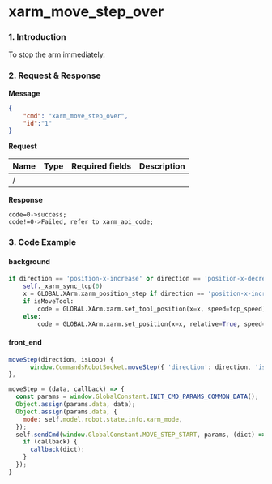 # xarm\_move\_step\_over

### 1. Introduction

To stop the arm immediately.

### 2. Request & Response


**Message**
```json
{
    "cmd": "xarm_move_step_over",
    "id":"1"
}
```


**Request**

<table data-full-width="true"><thead><tr><th>Name</th><th>Type</th><th>Required fields</th><th>Description</th></tr></thead><tbody><tr><td>/</td><td></td><td></td><td></td></tr></tbody></table>


**Response**
```
code=0->success;
code!=0->Failed, refer to xarm_api_code;
```



### 3. Code Example

#### background

```python
if direction == 'position-x-increase' or direction == 'position-x-decrease':
    self._xarm_sync_tcp(0)
    x = GLOBAL.XArm.xarm_position_step if direction == 'position-x-increase' else -GLOBAL.XArm.xarm_position_step
    if isMoveTool:
        code = GLOBAL.XArm.xarm.set_tool_position(x=x, speed=tcp_speed)
    else:
        code = GLOBAL.XArm.xarm.set_position(x=x, relative=True, speed=tcp_speed)
```

#### front\_end

```javascript
moveStep(direction, isLoop) {
      window.CommandsRobotSocket.moveStep({ 'direction': direction, 'isLoop': isLoop, 'isMoveTool': this.isToolCoord });
},

moveStep = (data, callback) => {
  const params = window.GlobalConstant.INIT_CMD_PARAMS_COMMON_DATA();
  Object.assign(params.data, data);
  Object.assign(params.data, {
    mode: self.model.robot.state.info.xarm_mode,
  });
  self.sendCmd(window.GlobalConstant.MOVE_STEP_START, params, (dict) => {
    if (callback) {
      callback(dict);
    }
  });
}
```
